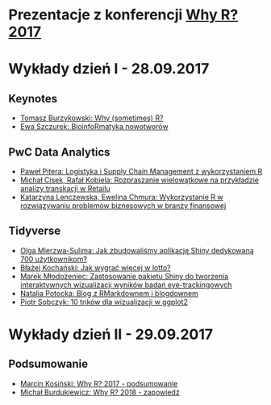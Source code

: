 # Prezentacje z konferencji [Why R? 2017](http://whyr.pl/)

# Wykłady dzień I - 28.09.2017

## Keynotes

- [Tomasz Burzykowski: Why (sometimes) R?](https://github.com/whyRconf/prezentacje/tree/master/01_keynotes/1.pdf)
- [Ewa Szczurek: BioinfoRmatyka nowotworów](https://github.com/whyRconf/prezentacje/tree/master/01_keynotes/2.pdf)

## PwC Data Analytics

- [Paweł Pitera: Logistyka i Supply Chain Management z wykorzystaniem R]()
- [Michał Cisek, Rafał Kobiela: Rozpraszanie wielowątkowe na przykładzie analizy transkacji w Retailu]()
- [Katarzyna	Lenczewska, Ewelina	Chmura: Wykorzystanie R w rozwiązywaniu problemów biznesowych w branży finansowej]()

## Tidyverse

- [Olga Mierzwa-Sulima: Jak zbudowaliśmy aplikację Shiny dedykowaną 700 użytkownikom?](https://github.com/whyRconf/prezentacje/tree/master/03_Tidyverse/1.pdf)
- [Błażej Kochański: Jak wygrać więcej w lotto?](https://github.com/whyRconf/prezentacje/tree/master/03_Tidyverse/2.pdf)
- [Marek Młodożeniec: Zastosowanie pakietu Shiny do tworzenia interaktywnych wizualizacji wyników badań eye-trackingowych](https://github.com/whyRconf/prezentacje/tree/master/03_Tidyverse/3.pdf)
- [Natalia Potocka: Blog z RMarkdownem i blogdownem](https://potockan.github.io/whyr2017/#/)
- [Piotr Sobczyk: 10 trików dla wizualizacji w ggplot2](https://rawgit.com/whyRconf/prezentacje/tree/master/03_Tidyverse/5/index.html)

# Wykłady dzień II - 29.09.2017


## Podsumowanie

- [Marcin Kosiński: Why R? 2017 - podsumowanie](https://github.com/whyRconf/prezentacje/tree/master/podsumowanie/1.pdf)
- [Michał Burdukiewicz: Why R? 2018 - zapowiedź](https://github.com/whyRconf/prezentacje/tree/master/podsumowanie/2.pdf)